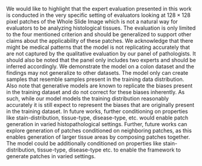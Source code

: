 We would like to highlight that the expert evaluation presented in this work is conducted in the very specific setting of evaluators looking at $128 \times 128$ pixel patches of the Whole Slide Image which is not a natural way for evaluators to be analyzing histological tissues. The evaluation is only limited to the four mentioned criterion and should be generalized to support other claims about the applicability of these patches. We acknowledge that there might be medical patterns that the model is not replicating accurately that are not captured by the qualitative evaluation by our panel of pathologists. It should also be noted that the panel only includes two experts and should be inferred accordingly. We demonstrate the model on a colon dataset and the findings may not generalize to other datasets. The model only can create samples that resemble samples present in the training data distribution. Also note that generative models are known to replicate the biases present in the training dataset and do not correct for these biases inherently. As such, while our model models the training distribution reasonably accurately it is still expect to represent the biases that are originally present in the training dataset. In future works, further conditioning on properties like stain-distribution, tissue-type, disease-type, etc. would enable patch generation in varied histopathological settings. Further, future works can explore generation of patches conditioned on neighboring patches, as this enables generation of larger tissue areas by composing patches together. The model could be additionally conditioned on properties like stain-distribution, tissue-type, disease-type etc. to enable the framework to generate patches in varied settings.
